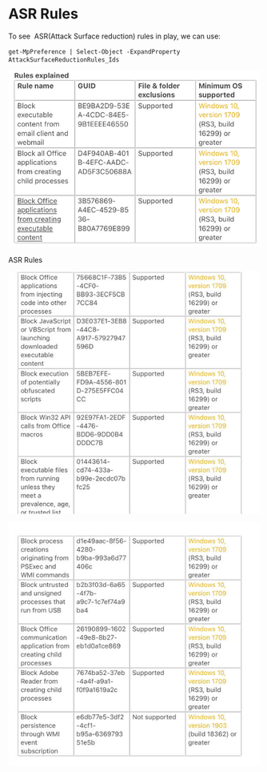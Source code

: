 # ASR Rules
To see  ASR(Attack Surface reduction) rules in play, we can use:

```text-plain
get-MpPreference | Select-Object -ExpandProperty AttackSurfaceReductionRules_Ids
```

![](image.png)

ASR Rules

![](1_image.png)

![](ASR%20Rules/image.png)